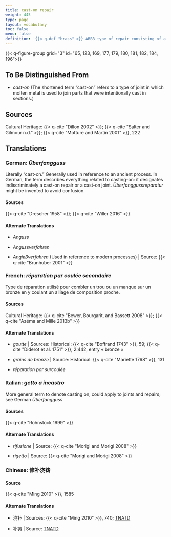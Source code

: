 ```yaml
---
title: cast-on repair
weight: 445
type: page
layout: vocabulary
toc: false
menu: false
definition: '{{< q-def "brass" >}} ABBB type of repair consisting of a localized cast of molten copper alloy to fill cavities or other {{< q-def "casting defects" >}}. Cast-on repairs may fill a void in the sculpture or secure a separately formed {{< q-def "patch" >}} {{< q-def "brass" >}} {{< q-def "chaplet" "Chaplets" >}} {{< q-def "bronze" "bronzish" >}} or element to the cast. See [I.4](#I.4).'
---
```


{{< q-figure-group grid="3" id="65, 123, 169, 177, 179, 180, 181, 182, 184, 196">}}

## To Be Distinguished From

- *cast-on* (The shortened term “cast-on” refers to a type of joint in which molten metal is used to join parts that were intentionally cast in sections.)

## Sources

Cultural Heritage: {{< q-cite "Dillon 2002" >}}; {{< q-cite "Salter and Gilmour n.d." >}}; {{< q-cite "Motture and Martin 2001" >}}, 222

## Translations

<div class="accordion">

### **German**: *Überfangguss*

Literally “cast-on.” Generally used in reference to an ancient process. In German, the term describes everything related to casting-on: it designates indiscriminately a cast-on repair or a cast-on joint. *Überfanggussreparatur* might be invented to avoid confusion.

#### Sources

{{< q-cite "Drescher 1958" >}}; {{< q-cite "Willer 2016" >}}

#### Alternate Translations

- *Anguss*

- *Angussverfahren*

- *Angießverfahren* (Used in reference to modern processes) | Source: {{< q-cite "Brunhuber 2001" >}}

### **French**: *réparation par coulée secondaire*

Type de réparation utilisé pour combler un trou ou un manque sur un bronze en y coulant un alliage de composition proche.

#### Sources

Cultural Heritage: {{< q-cite "Bewer, Bourgarit, and Bassett 2008" >}}; {{< q-cite "Azéma and Mille 2013b" >}}

#### Alternate Translations

- *goutte* | Sources: Historical: {{< q-cite "Boffrand 1743" >}}, 59; {{< q-cite "Diderot et al. 1751" >}}, 2:442, entry « bronze »

- *grains de bronze* | Source: Historical: {{< q-cite "Mariette 1768" >}}, 131

- *réparation par surcoulée*

### **Italian**: *getto a incastro*

More general term to denote casting on, could apply to joints and repairs; see German *Überfangguss*

#### Sources

{{< q-cite "Rohnstock 1999" >}}

#### Alternate Translations

- *rifusione* | Source: {{< q-cite "Morigi and Morigi 2008" >}}

- *rigetto* | Source: {{< q-cite "Morigi and Morigi 2008" >}}

### **Chinese**: 修补浇铸

#### Source

{{< q-cite "Ming 2010" >}}, 1585

#### Alternate Translations

- 浇补 | Sources: {{< q-cite "Ming 2010" >}}, 740; [TNATD](https://terms.naer.edu.tw/detail/3457911/?index=3)

- 补铸 | Source: [TNATD](https://terms.naer.edu.tw/detail/3457911/?index=3)

</div>
